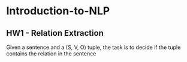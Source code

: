 # Introduction-to-NLP

## HW1 - Relation Extraction
Given a sentence and a (S, V, O) tuple, the task is to decide if the tuple contains the relation in the sentence
